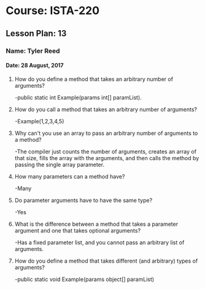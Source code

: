 # Course: ISTA-220
## Lesson Plan: 13
### Name: Tyler Reed
#### Date: 28 August, 2017

1. How do you define a method that takes an arbitrary number of arguments?

	-public static int Example(params int[] paramList).
1. How do you call a method that takes an arbitrary number of arguments?

	-Example(1,2,3,4,5)
1. Why can't you use an array to pass an arbitrary number of arguments to a method?

	-The compiler just counts the number of arguments, creates an array of that size, fills the array with the arguments, and then calls the method by passing the single array parameter.
1. How many parameters can a method have?

	-Many
1. Do parameter arguments have to have the same type?

	-Yes
1. What is the difference between a method that takes a parameter argument and one that takes optional arguments?

	-Has a fixed parameter list, and you cannot pass an arbitrary list of arguments. 
1. How do you define a method that takes different (and arbitrary) types of arguments?

	-public static void Example(params object[] paramList)